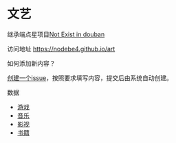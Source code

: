 # 文艺

继承端点星项目[Not Exist in douban](https://github.com/Terminus2049/Not-exist-in-douban)

访问地址 <https://nodebe4.github.io/art>

如何添加新内容？

[创建一个issue](https://github.com/NodeBE4/art/issues/new/choose)，按照要求填写内容，提交后由系统自动创建。

数据
- [游戏](/data/games.json)
- [音乐](/data/musics.json)
- [影视](/data/movies.json)
- [书籍](/data/books.json)